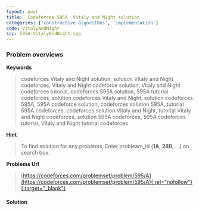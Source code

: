 ```yaml
---
layout: post
title:  Codeforces 595A. Vitaly and Night solution
categories: ['constructive algorithms', 'implementation']
code: VitalyAndNight
src: 595A-VitalyAndNight.cpp
---
```

### **Problem overviews**

**Keywords**
> codeforces Vitaly and Night solution, solution Vitaly and Night codeforces, Vitaly and Night codeforce solution, Vitaly and Night codeforces tutorial, codeforces 595A solution, 595A tutorial codeforces, solution codeforces Vitaly and Night, solution codeforces 595A, 595A codeforce solution, codeforces solution 595A, tutorial 595A codeforces, codeforces solution Vitaly and Night, tutorial Vitaly and Night codeforces, solution 595A codeforces, 595A codeforces tutorial, Vitaly and Night tutorial codeforces

**Hint**
> To find solution for any problems, Enter probleam_id (**1A, 28B**, ...) on search box. 

**Problems Url**
> [https://codeforces.com/problemset/problem/595/A](https://codeforces.com/problemset/problem/595/A){:rel="nofollow"}{:target="_blank"}

#### **Solution**



